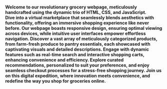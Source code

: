 <h4>
  Welcome to our revolutionary grocery webpage, meticulously handcrafted using the dynamic trio of HTML, CSS, and JavaScript. <br>
  Dive into a virtual marketplace that seamlessly blends aesthetics with functionality, offering an immersive shopping experience like never before. Our webpage boasts responsive design, ensuring optimal viewing across devices, while intuitive user interfaces empower effortless navigation. Discover a vast array of meticulously categorized products, from farm-fresh produce to pantry essentials, each showcased with captivating visuals and detailed descriptions. Engage with dynamic features such as real-time search and interactive shopping carts, enhancing convenience and efficiency. Explore curated recommendations, personalized to suit your preferences, and enjoy seamless checkout processes for a stress-free shopping journey. Join us on this digital expedition, where innovation meets convenience, and redefine the way you shop for groceries online.
</h4>

<a href="https://hemantsharma08.github.io/Grocery-store/"></a>

